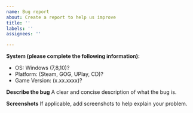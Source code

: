 ```yaml
---
name: Bug report
about: Create a report to help us improve
title: ''
labels: ''
assignees: ''

---
```


**System (please complete the following information):**
- OS: Windows (7,8,10)?
- Platform: (Steam, GOG, UPlay, CD)?
- Game Version: (x.xx.xxxx)?

**Describe the bug**
A clear and concise description of what the bug is.

**Screenshots**
If applicable, add screenshots to help explain your problem.
